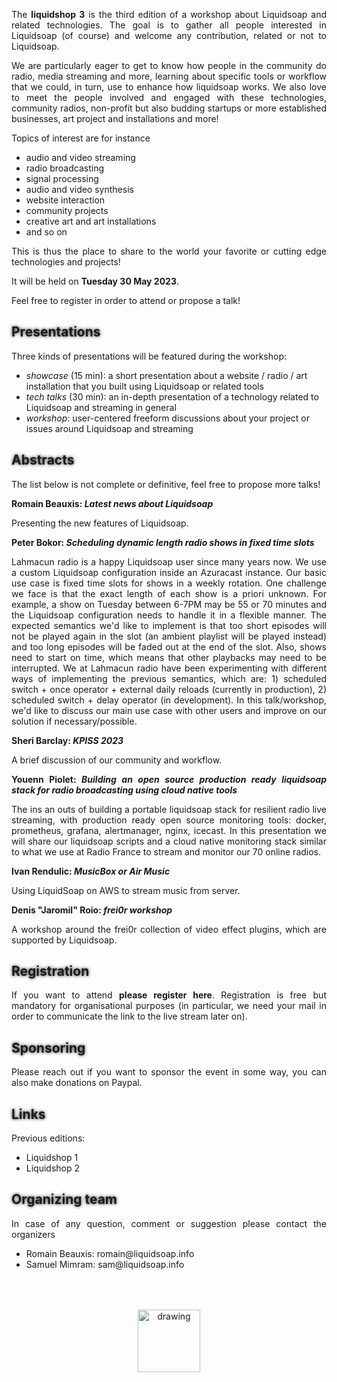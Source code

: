The **liquidshop 3** is the third edition of a workshop about
[Liquidsoap](https://www.liquidsoap.info/) and related technologies.  The goal is
to gather all people interested in Liquidsoap (of course) and welcome any
contribution, related or not to Liquidsoap.

We are particularly eager to get to know how people in the community do radio,
media streaming and more, learning about specific tools or workflow that we
could, in turn, use to enhance how liquidsoap works. We also love to meet the
people involved and engaged with these technologies, community radios,
non-profit but also budding startups or more established businesses, art project
and installations and more!

Topics of interest are for instance

- audio and video streaming
- radio broadcasting
- signal processing
- audio and video synthesis
- website interaction
- community projects
- creative art and art installations
- and so on

This is thus the place to share to the world your favorite or cutting edge
technologies and projects!

It will be held on **Tuesday 30 May 2023**.

Feel free to [register](https://forms.gle/2QZDNJUH9XdRJ5bP8) in order to attend
or propose a talk!

Presentations
-------------

Three kinds of presentations will be featured during the workshop:

- _showcase_ (15 min): a short presentation about a website / radio / art
  installation that you built using Liquidsoap or related tools
- _tech talks_ (30 min): an in-depth presentation of a technology related to
  Liquidsoap and streaming in general
- _workshop_: user-centered freeform discussions about your project or issues
  around Liquidsoap and streaming


Abstracts
---------

The list below is not complete or definitive, feel free to propose more talks!

**Romain Beauxis: _Latest news about Liquidsoap_**

Presenting the new features of Liquidsoap.

**Peter	Bokor: _Scheduling dynamic length radio shows in fixed time slots_**

[Lahmacun radio](https://lahmacun.hu/) is a happy Liquidsoap user since many
years now. We use a custom Liquidsoap configuration inside an Azuracast
instance. Our basic use case is fixed time slots for shows in a weekly
rotation. One challenge we face is that the exact length of each show is a
priori unknown. For example, a show on Tuesday between 6-7PM may be 55 or 70
minutes and the Liquidsoap configuration needs to handle it in a flexible
manner. The expected semantics we'd like to implement is that too short episodes
will not be played again in the slot (an ambient playlist will be played
instead) and too long episodes will be faded out at the end of the slot. Also,
shows need to start on time, which means that other playbacks may need to be
interrupted. We at Lahmacun radio have been experimenting with different ways of
implementing the previous semantics, which are: 1) scheduled switch + once
operator + external daily reloads (currently in production), 2) scheduled
switch + delay operator (in development).  In this talk/workshop, we'd like to
discuss our main use case with other users and improve on our solution if
necessary/possible.

**Sheri Barclay: _[KPISS](https://kpiss.fm/) 2023_**

A brief discussion of our community and workflow.

**Youenn Piolet: _Building an open source production ready liquidsoap stack for
radio broadcasting using cloud native tools_**

The ins an outs of building a portable liquidsoap stack for resilient radio live
streaming, with production ready open source monitoring tools: docker,
prometheus, grafana, alertmanager, nginx, icecast. In this presentation we will
share our liquidsoap scripts and a cloud native monitoring stack similar to what
we use at [Radio France](https://www.radiofrance.fr/) to stream and monitor our
70 online radios.

**Ivan Rendulic: _[MusicBox](https://airmusic.io) or Air Music_**

Using LiquidSoap on AWS to stream music from server.

**Denis "Jaromil" Roio: _[frei0r](https://frei0r.dyne.org/) workshop_**

A workshop around the [frei0r](https://frei0r.dyne.org/) collection of video
effect plugins, which are supported by Liquidsoap.

<!--
Schedule
--------

The workshop will be held on Sunday January 23rd, 2022. The time span will be
roughly 15:00–20:00 GMT in order to accommodate with most timezones (for
instance, this means 9:00–14:00 in New Orleans and 16:00–21:00 in Paris).

The tentative schedule is the following, and still subject to changes

| 15:15 GMT | _Welcome_ |
| 15:30 GMT | Romain Beauxis: __Some news about Liquidsoap__ |
| 16:00 GMT | Buster Neece: __[AzuraCast](https://www.azuracast.com/), Liquidsoap, and the Open Radio Ecosystem__ |
| 16:30 GMT | Mark Jeghers: __[Playgen](https://github.com/jeghers/playgen): an automated playlist generator__ |
| 17:00 GMT | Rich Showalter and Gene Savage: __[Live365](https://live365.com/) Product Showcase__ |
| 17:30 GMT | Chris Mahoney and Rob Carballo: __MediaMesh: A Collaborative, Intuitive Approach to Complex Media Productions__ |
| 18:00 GMT | Antonia Folguera and Pedro Vílchez: __[xrcb.cat](https://xrcb.cat/) -- Barcelona Community Radio Network__ |
| 18:20 GMT | Peter Bokor: __Liquidsoap and the [Lahmacun community radio](https://www.lahmacun.hu/)__ |
| 18:40 GMT | Sheri	Barclay: __[KPISS](https://kpiss.fm/) 2.0 One year on -- a talk about sustainability__ |
| 19:00 GMT | Gilles Pietri: __Migrating from 1.4 to 2.0__ |
| 19:30 GMT | _Goodbye_ |

Abstracts
---------

**Romain Beauxis: _Some news about Liquidsoap_** / [slides](slides/1.liquidsoap.pdf)

<iframe width="560" height="315" src="https://www.youtube.com/embed/nCp-Ik6Z5hc" title="YouTube video player" frameborder="0" allow="accelerometer; autoplay; clipboard-write; encrypted-media; gyroscope; picture-in-picture" allowfullscreen></iframe>

**Buster Neece: _[AzuraCast](https://www.azuracast.com/), Liquidsoap, and the Open Radio Ecosystem_** / [slides](slides/2.azuracast.pdf)

<iframe width="560" height="315" src="https://www.youtube.com/embed/rApEODLKY0w" title="YouTube video player" frameborder="0" allow="accelerometer; autoplay; clipboard-write; encrypted-media; gyroscope; picture-in-picture" allowfullscreen></iframe>

Five years ago, a fan radio station project expanded its focus from a single
community to being a free and open-source web radio suite for the whole web
radio community. AzuraCast was born, and since then it has seen remarkable
growth in the community, with tens of thousands of stations using it today. From
the very start, under the hood of AzuraCast was Liquidsoap, which opened up a
world of "power user" customization for users. Maintaining a fully free and
open-source web radio option has been a labor of love, filled with lots of great
moments, but also lots of challenges, so join us as we talk about how things
have gone so far, and what's next for us.

**Mark Jeghers: _[Playgen](https://github.com/jeghers/playgen): an automated
playlist generator_** / [slides](slides/3.playgen.pdf)

<iframe width="560" height="315" src="https://www.youtube.com/embed/w_93Qekb8AM" title="YouTube video player" frameborder="0" allow="accelerometer; autoplay; clipboard-write; encrypted-media; gyroscope; picture-in-picture" allowfullscreen></iframe>

Playgen provides automated playlist generation with enhanced randomization,
management APIs, on-demand request queueing and history logging. This talk
presents the basic design and usage details that a software developer needs to
get started.

**Rich Showalter and Gene Savage: [Live365](https://live365.com/) Product Showcase**

<iframe width="560" height="315" src="https://www.youtube.com/embed/3Sh8QvGZb-s" title="YouTube video player" frameborder="0" allow="accelerometer; autoplay; clipboard-write; encrypted-media; gyroscope; picture-in-picture" allowfullscreen></iframe>

Live365 is a pioneer in streaming audio with its first streams going live
in 1998. In 2017 Live365 relaunched on a new platform powered by
Liquidsoap. Boasting over 4,000 active broadcasters, Live365 provides a
one-stop-shop for streaming audio by offering music licensing (US, UK and
Canada), cloud/live management tools, ad insertion with revenue share, analytics
and a full directory with mobile, Alexa and iHeart distribution.

**Chris Mahoney and Rob Carballo: _MediaMesh: Utilizing Liquidsoap to Help Steer the Future of Communication_**

<iframe width="560" height="315" src="https://www.youtube.com/embed/cQEh481Aoho" title="YouTube video player" frameborder="0" allow="accelerometer; autoplay; clipboard-write; encrypted-media; gyroscope; picture-in-picture" allowfullscreen></iframe>

TrueMotive is a close-knit team with a deep shared background in the evolution
of audiovisual and emerging technologies, who during this global pandemic have
had a lot of time to consider the future of human communication and
interaction. Our team is committed to being a strong voice for a future that
returns individual creative control, and natural human interaction that the
evolution of Web 2.0 platforming has failed to provide.

Liquidsoap has been pivotal in achieving our vision for a media system that
allows users to collaborate and iterate on streaming and classic prerecorded
media content. Having evolved through the web broadcasting influx of the past 2
decades, technology is converging in such a way that integrates existing
streaming approaches with truly novel interactive media production/sharing.

Our talk will cover the journey toward a v1.0 release, our goals for the system
in terms of novel user experience, and some lessons learned along the way. A
short demo of the user interface is also in order with our user experience lead
Rob Carballo, to review how modern web technologies can make MediaMesh possible
while also shifting power from monolithic platforms to individuals & close-knit
communities.

**Antonia Folguera and Pedro Vílchez: _[xrcb.cat](https://xrcb.cat/) -- Barcelona Community Radio Network_** / [slides](slides/6.xrcb.cat.pdf)

<iframe width="560" height="315" src="https://www.youtube.com/embed/nj82LJwNhUE" title="YouTube video player" frameborder="0" allow="accelerometer; autoplay; clipboard-write; encrypted-media; gyroscope; picture-in-picture" allowfullscreen></iframe>

**Peter Bokor: _Liquidsoap and the [Lahmacun community radio](https://www.lahmacun.hu/)_** / [slides](slides/7.lahmacun.pdf)

<iframe width="560" height="315" src="https://www.youtube.com/embed/9FEGFRXPptE" title="YouTube video player" frameborder="0" allow="accelerometer; autoplay; clipboard-write; encrypted-media; gyroscope; picture-in-picture" allowfullscreen></iframe>

The talk presents how Liquidsoap is used in the Lahmacun community web radio
(based in Budapest, Hungary). Lahmacun radio was founded in 2018, early versions
of the website had used Liquidsoap as part of an Azuracast instance (using the
functionalities offered by Azuracast), then we introduced a custom Liquidsoap
script (entirely detached from Azuracast's scheduling features). Our current
efforts aim at upgrading our Liquidsoap 1.4 script to a recent 2.0
version. Highlights of our script include advanced usages of the delay operator
and how we use fading transitions. Lahmacun radio's regular IT team consists of
5+ volunteers (all of them being experienced IT professionals).

**Sheri	Barclay: _[KPISS](https://kpiss.fm/) 2.0 One year on -- a talk about sustainability_** / [slides](slides/8.kpiss.pdf)

<iframe width="560" height="315" src="https://www.youtube.com/embed/5JkvFku2wzc" title="YouTube video player" frameborder="0" allow="accelerometer; autoplay; clipboard-write; encrypted-media; gyroscope; picture-in-picture" allowfullscreen></iframe>

I would like to discuss the finer points of building and sustaining a community
pre, during and post pandemic as well as how we updated the structure of our
website in a year since the last liquid soap meeting, the potential to build in
the metaverse and some thoughts on growth and an interesting new player to the
streaming game.

**Gilles Pietri: _Migrating from 1.4 to 2.0_**

<iframe width="560" height="315" src="https://www.youtube.com/embed/9nrOUCrl3zs" title="YouTube video player" frameborder="0" allow="accelerometer; autoplay; clipboard-write; encrypted-media; gyroscope; picture-in-picture" allowfullscreen></iframe>

Some insight about the things that needed to change to work on 2.0, and the
improvement made possible through the new API / language possibilities
(including FFmpeg frame copy).
-->

Registration
------------

If you want to attend [**please register
here**](https://forms.gle/2QZDNJUH9XdRJ5bP8). Registration is free but mandatory
for organisational purposes (in particular, we need your mail in order to
communicate the link to the live stream later on).

Sponsoring
----------

Please reach out if you want to sponsor the event in some way, you can also make
[donations on Paypal](http://paypal.me/LiquidsoapMedia).

Links
-----


Previous editions:

- [Liquidshop 1](../1/)
- [Liquidshop 2](../2/)

Organizing team
---------------

In case of any question, comment or suggestion please contact the organizers

- Romain Beauxis: [romain@liquidsoap.info](mailto:romain@liquidsoap.info)
- Samuel Mimram: [sam@liquidsoap.info](mailto:sam@liquidsoap.info)

<center><a href="https://www.liquidsoap.info/"><img src="https://www.liquidsoap.info/assets/img/bottle_invert.png" alt="drawing" height="100px" style="margin-top: 50px;"/></a></center>

<style>
p {text-align: justify;}
#downloads {display: none;}
a {text-decoration: none;}
a:hover {text-decoration: underline;}
h1 {text-shadow: 0 0 10px;}
h2 {text-shadow: 0 0 5px;}
iframe {display: block; margin: auto;}
</style>

<script>
window.onload = function() {
  var date = new Date();
  document.querySelector("#schedule + p + p").innerHTML += " (all times are given in <a href='https://en.wikipedia.org/wiki/Greenwich_Mean_Time'>GMT</a>, current GMT time is "+date.getUTCHours()+":"+date.getUTCMinutes()+"):";
  /*
  const hours = document.querySelectorAll("#schedule + p + p + table tr td:first-child");
  hours.forEach(function(h) {
    d = new Date("Jan 23 2022 " + h.innerHTML);
    h.innerHTML += "(" + d.getHours() + ":" + d.getMinutes() + " LT)";
  });
  */
}
</script>
